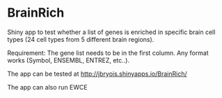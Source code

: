 # BrainRich

Shiny app to test whether a list of genes is enriched in specific brain cell types (24 cell types from 5 different brain regions).

Requirement: The gene list needs to be in the first column. Any format works (Symbol, ENSEMBL, ENTREZ, etc..).

The app can be tested at http://jbryois.shinyapps.io/BrainRich/

The app can also run EWCE
